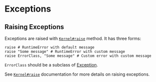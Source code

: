 # Exceptions

## Raising Exceptions

Exceptions are raised with [`Kernel#raise`]() method. It has three forms:

    raise # RuntimeError with default message
    raise "Some message" # RuntimeError with custom message
    raise ErrorClass, "Some message" # Custom error with custom message

`ErrorClass` should be a subclass of [Exception](../builtin/errors-warnings.md).

See [`Kernel#raise`]() documentation for more details on raising exceptions.